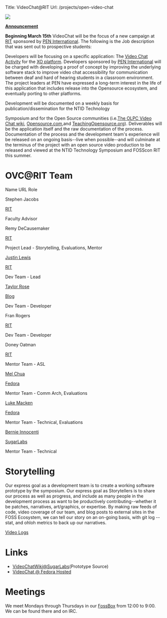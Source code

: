Title: VideoChat@RIT
Url: /projects/open-video-chat

![](/files/images/0vc.png)

**[Announcement](/ovc/announcement)**

**Beginning March 15th** VideoChat will be the focus of a new campaign at [RIT](http://rit.edu) sponsored by [PEN International](http://www.pen.ntid.rit.edu/welcome.php). The following is the Job description that was sent out to prospective students: 

Developers will be focusing on a specific application: The [Video Chat
Activity](http://wiki.laptop.org/go/Video_Chat) for the [XO
platform](http://laptop.org). Developers sponsored by [PEN
International](http://www.pen.ntid.rit.edu/welcome.php) will be charged with
developing a proof of concept by improving the underlying software stack to
improve video chat accessibility for communication between deaf and hard of
hearing students in a classroom environment. The project leaders at PEN have
expressed a long-term interest in the life of this application that includes
release into the Opensource ecosystem, and eventually porting to other
platforms.

Development will be documented on a weekly basis for publication/dissemination
for the NTID Technology

Symposium and for the Open Source communities (i.e.[The OLPC Video Chat
wiki](http://wiki.laptop.org/go/Video_Chat),
[Opensource.com](http://opensource.com),and
[TeachingOpensource.org](http://teachingopensource.org)). Deliverables will be
the application itself and the raw documentation of the process. Documentation
of the process and the development team's experience will be released on an
ongoing basis--live when possible--and will culminate at the terminus of the
project with an open source video production to be released and viewed at the
NTID Technology Symposium and FOSScon RIT this summer.

# OVC@RIT Team

Name URL Role

Stephen Jacobs

[RIT](http://www.ist.rit.edu/~sxj/)

Faculty Advisor

Remy DeCausemaker

[RIT](http://people.rit.edu/remydcsi)

Project Lead - Storytelling, Evaluations, Mentor

[Justin Lewis](http://wiki.sugarlabs.org/go/User:Jlew)

[RIT](http://people.rit.edu/jtl1728)

Dev Team - Lead

[Taylor Rose](http://wiki.laptop.org/go/User:Trose)

[Blog](http://troseovc.blogspot.com)

Dev Team - Developer

Fran Rogers

[RIT](http://people.rit.edu/~fsr3886/)

Dev Team - Developer

Doney Oatman

[RIT](/projects/ovc/doneyoatman)

Mentor Team - ASL

[Mel Chua](https://fedoraproject.org/wiki/User:Mchua)

[Fedora](https://fedoraproject.org/wiki/User:Mchua)

Mentor Team - Comm Arch, Evaluations

[Luke Macken](https://fedoraproject.org/wiki/User:Lmacken)

[Fedora](https://fedoraproject.org/wiki/User:Lmacken)

Mentor Team - Technical, Evaluations

[Bernie Innocenti](http://wiki.sugarlabs.org/go/User:Bernie)

[SugarLabs](http://wiki.sugarlabs.org/go/User:Bernie)

Mentor Team - Technical

# Storytelling

Our express goal as a development team is to create a working software
prototype by the symposium. Our express goal as Storytellers is to share our
process as well as progress, and include as many people in the development
process as want to be productively contributing--whether it be patches,
narratives, art/graphics, or expertise. By making raw feeds of code, video
coverage of our team, and blog posts to external sites in the FOSS Ecosystem,
we can tell our story on an on-going basis, with git log --stat, and ohloh
metrics to back up our narratives.

[Video Logs](http://foss.rit.edu/media/video/ovc)

# Links

  * [VideoChatWiki@SugarLabs](http://wiki.laptop.org/go/Video_Chat)(Prototype Source)
  * [VideoChat @ Fedora Hosted](https://fedorahosted.org/OpenVideoChat)

# Meetings

We meet Mondays through Thursdays in our [FossBox](/fossbox) from 12:00 to
9:00. We can be found there and on IRC.

